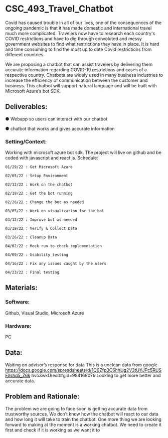 # CSC_493_Travel_Chatbot

Covid has caused trouble in all of our lives, one of the consequences of the ongoing
pandemic is that it has made domestic and international travel much more complicated.
Travelers now have to research each country's COVID restrictions and have to dig
through convoluted and messy government websites to find what restrictions they have
in place. It is hard and time consuming to find the most up to date Covid restrictions
from different countries.

We are proposing a chatbot that can assist travelers by delivering them accurate
information regarding COVID-19 restrictions and cases of a respective country.
Chatbots are widely used in many business industries to increase the efficiency of
communication between the customer and business.
This chatbot will support natural language and will be built with Microsoft Azure’s bot
SDK.

## Deliverables:
● Webapp so users can interact with our chatbot

● chatbot that works and gives accurate information

### Setting/Context:
Working with microsoft azure bot sdk. The project will live on github and be
coded with javascript and react js.
Schedule:

	01/29/22 : Get Microsoft Azure

	02/05/22 : Setup Environment

	02/12/22 : Work on the chatbot

	02/19/22 : Get the bot running

	02/26/22 : Change the bot as needed

	03/05/22 : Work on visualization for the bot

	03/12/22 : Improve bot as needed

	03/19/22 : Verify & Collect Data

	03/26/22 : Cleanup Data

	04/02/22 : Mock run to check implementation

	04/09/22 : Usability testing

	04/16/22 : Fix any issues caught by the users

	04/23/22 : Final testing
	
## Materials:
### Software:
Github, Visual Studio, Microsoft Azure

### Hardware:
PC

## Data:
Waiting on advisor’s response for data
This is a unclean data from google
https://docs.google.com/spreadsheets/d/1Q6Zfp3C6hhUg2V3tUYJPc5RUSElIshd5_Z6k
hvo3wkU/edit#gid=984168076
Looking to get more better and accurate data.

## Problem and Rationale:
The problem we are going to face soon is getting accurate data from trustworthy
sources. We don’t know how the chatbot will react to our data and how long it will
take to train the chatbot. One more thing we are looking forward to making at the
moment is a working chatbot. We need to create it first and check if it is working
as we want it to
